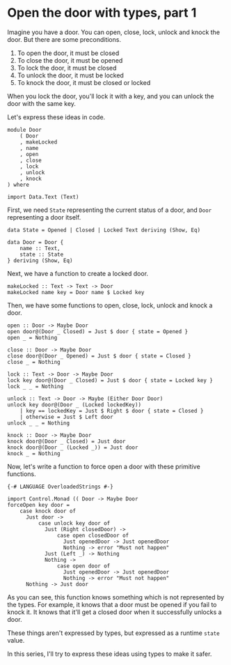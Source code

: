 # Open the door with types, part 1

Imagine you have a door. You can open, close, lock, unlock and knock the door. But there are some preconditions.

1. To open the door, it must be closed
2. To close the door, it must be opened
3. To lock the door, it must be closed
4. To unlock the door, it must be locked
5. To knock the door, it must be closed or locked

When you lock the door, you'll lock it with a key, and you can unlock the door with the same key.

Let's express these ideas in code.

```
module Door
    ( Door
    , makeLocked
    , name
    , open
    , close
    , lock
    , unlock
    , knock
) where

import Data.Text (Text)
```

First, we need `State` representing the current status of a door, and `Door` representing a door itself.

```
data State = Opened | Closed | Locked Text deriving (Show, Eq)

data Door = Door {
    name :: Text,
    state :: State
} deriving (Show, Eq)
```

Next, we have a function to create a locked door.

```
makeLocked :: Text -> Text -> Door
makeLocked name key = Door name $ Locked key
```

Then, we have some functions to open, close, lock, unlock and knock a door.

```
open :: Door -> Maybe Door
open door@(Door _ Closed) = Just $ door { state = Opened }
open _ = Nothing

close :: Door -> Maybe Door
close door@(Door _ Opened) = Just $ door { state = Closed }
close _ = Nothing

lock :: Text -> Door -> Maybe Door
lock key door@(Door _ Closed) = Just $ door { state = Locked key }
lock _ _ = Nothing

unlock :: Text -> Door -> Maybe (Either Door Door)
unlock key door@(Door _ (Locked lockedKey))
    | key == lockedKey = Just $ Right $ door { state = Closed }
    | otherwise = Just $ Left door
unlock _ _ = Nothing

knock :: Door -> Maybe Door
knock door@(Door _ Closed) = Just door
knock door@(Door _ (Locked _)) = Just door
knock _ = Nothing
```

Now, let's write a function to force open a door with these primitive functions.

```
{-# LANGUAGE OverloadedStrings #-}

import Control.Monad (( Door -> Maybe Door
forceOpen key door =
    case knock door of
      Just door ->
          case unlock key door of
            Just (Right closedDoor) ->
                case open closedDoor of
                  Just openedDoor -> Just openedDoor
                  Nothing -> error "Must not happen"
            Just (Left _) -> Nothing
            Nothing ->
                case open door of
                  Just openedDoor -> Just openedDoor
                  Nothing -> error "Must not happen"
      Nothing -> Just door
```

As you can see, this function knows something which is not represented by the types. For example, it knows that a door must be opened if you fail to knock it. It knows that it'll get a closed door when it successfully unlocks a door.

These things aren't expressed by types, but expressed as a runtime `state` value.

In this series, I'll try to express these ideas using types to make it safer.
